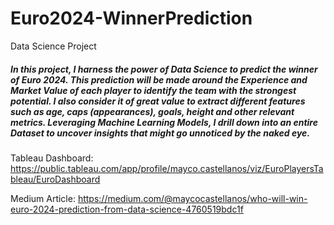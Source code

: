 # Euro2024-WinnerPrediction
Data Science Project
##### In this project, I harness the power of Data Science to predict the winner of Euro 2024. This prediction will be made around the Experience and Market Value of each player to identify the team with the strongest potential. I also consider it of great value to extract different features such as age, caps (appearances), goals, height and other relevant metrics. Leveraging Machine Learning Models, I drill down into an entire Dataset to uncover insights that might go unnoticed by the naked eye.

Tableau Dashboard: https://public.tableau.com/app/profile/mayco.castellanos/viz/EuroPlayersTableau/EuroDashboard

Medium Article: https://medium.com/@maycocastellanos/who-will-win-euro-2024-prediction-from-data-science-4760519bdc1f